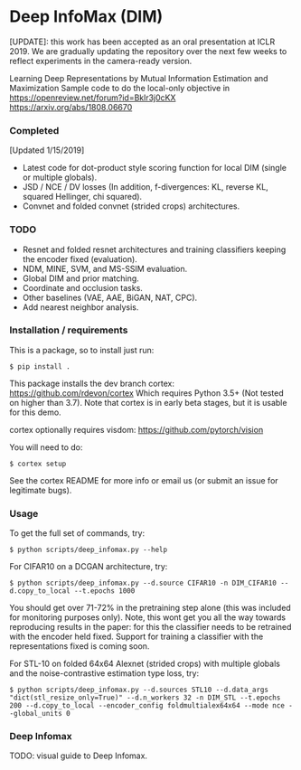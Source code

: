 # Deep InfoMax (DIM)

[UPDATE]: this work has been accepted as an oral presentation at ICLR 2019. 
We are gradually updating the repository over the next few weeks to reflect experiments in the camera-ready version.

Learning Deep Representations by Mutual Information Estimation and Maximization
Sample code to do the local-only objective in 
https://openreview.net/forum?id=Bklr3j0cKX
https://arxiv.org/abs/1808.06670

### Completed
[Updated 1/15/2019]
* Latest code for dot-product style scoring function for local DIM (single or multiple globals).
* JSD / NCE / DV losses (In addition, f-divergences: KL, reverse KL, squared Hellinger, chi squared).
* Convnet and folded convnet (strided crops) architectures. 

### TODO
* Resnet and folded resnet architectures and training classifiers keeping the encoder fixed (evaluation).
* NDM, MINE, SVM, and MS-SSIM evaluation.
* Global DIM and prior matching.
* Coordinate and occlusion tasks.
* Other baselines (VAE, AAE, BiGAN, NAT, CPC).
* Add nearest neighbor analysis.

### Installation / requirements

This is a package, so to install just run:

    $ pip install .

This package installs the dev branch cortex: https://github.com/rdevon/cortex
Which requires Python 3.5+ (Not tested on higher than 3.7). Note that cortex is in early beta stages, but it is usable for this demo. 

cortex optionally requires visdom: https://github.com/pytorch/vision

You will need to do:

    $ cortex setup

See the cortex README for more info or email us (or submit an issue for legitimate bugs).

### Usage

To get the full set of commands, try:

    $ python scripts/deep_infomax.py --help

For CIFAR10 on a DCGAN architecture, try:

    $ python scripts/deep_infomax.py --d.source CIFAR10 -n DIM_CIFAR10 --d.copy_to_local --t.epochs 1000
    
You should get over 71-72% in the pretraining step alone (this was included for monitoring purposes only). 
Note, this wont get you all the way towards reproducing results in the paper: for this the classifier needs to be retrained with the encoder held fixed.
Support for training a classifier with the representations fixed is coming soon.
    
For STL-10 on folded 64x64 Alexnet (strided crops) with multiple globals and the noise-contrastive estimation type loss, try:

    $ python scripts/deep_infomax.py --d.sources STL10 --d.data_args "dict(stl_resize_only=True)" --d.n_workers 32 -n DIM_STL --t.epochs 200 --d.copy_to_local --encoder_config foldmultialex64x64 --mode nce --global_units 0

### Deep Infomax

TODO: visual guide to Deep Infomax.
